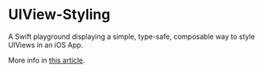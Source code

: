# UIView-Styling
A Swift playground displaying a simple, type-safe, composable way to style UIViews in an iOS App.

More info in [this article](https://medium.cobeisfresh.com/composable-type-safe-uiview-styling-with-swift-functions-8be417da947f#.wv69okrwu).
